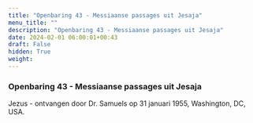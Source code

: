 ```yaml
---
title: "Openbaring 43 - Messiaanse passages uit Jesaja"
menu_title: ""
description: "Openbaring 43 - Messiaanse passages uit Jesaja"
date: 2024-02-01 06:00:01+00:43
draft: False
hidden: True
weight:
---
```

### Openbaring 43 - Messiaanse passages uit Jesaja

Jezus - ontvangen door Dr. Samuels op 31 januari 1955, Washington, DC, USA.
